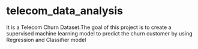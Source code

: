 # telecom_data_analysis
It is a Telecom Churn Dataset.The goal of this project is to create a supervised machine learning model to predict the churn customer by using Regression and Classifier model  
